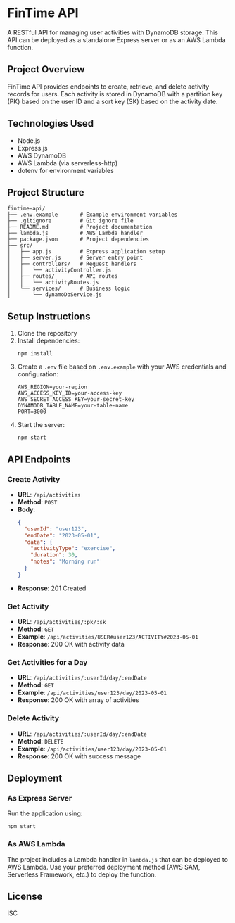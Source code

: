 
# FinTime API

A RESTful API for managing user activities with DynamoDB storage. This API can be deployed as a standalone Express server or as an AWS Lambda function.

## Project Overview

FinTime API provides endpoints to create, retrieve, and delete activity records for users. Each activity is stored in DynamoDB with a partition key (PK) based on the user ID and a sort key (SK) based on the activity date.

## Technologies Used

- Node.js
- Express.js
- AWS DynamoDB
- AWS Lambda (via serverless-http)
- dotenv for environment variables

## Project Structure

```
fintime-api/
├── .env.example       # Example environment variables
├── .gitignore         # Git ignore file
├── README.md          # Project documentation
├── lambda.js          # AWS Lambda handler
├── package.json       # Project dependencies
├── src/
│   ├── app.js         # Express application setup
│   ├── server.js      # Server entry point
│   ├── controllers/   # Request handlers
│   │   └── activityController.js
│   ├── routes/        # API routes
│   │   └── activityRoutes.js
│   └── services/      # Business logic
│       └── dynamoDbService.js
```

## Setup Instructions

1. Clone the repository
2. Install dependencies:
   ```
   npm install
   ```
3. Create a `.env` file based on `.env.example` with your AWS credentials and configuration:
   ```
   AWS_REGION=your-region
   AWS_ACCESS_KEY_ID=your-access-key
   AWS_SECRET_ACCESS_KEY=your-secret-key
   DYNAMODB_TABLE_NAME=your-table-name
   PORT=3000
   ```
4. Start the server:
   ```
   npm start
   ```

## API Endpoints

### Create Activity
- **URL**: `/api/activities`
- **Method**: `POST`
- **Body**:
  ```json
  {
    "userId": "user123",
    "endDate": "2023-05-01",
    "data": {
      "activityType": "exercise",
      "duration": 30,
      "notes": "Morning run"
    }
  }
  ```
- **Response**: 201 Created

### Get Activity
- **URL**: `/api/activities/:pk/:sk`
- **Method**: `GET`
- **Example**: `/api/activities/USER#user123/ACTIVITY#2023-05-01`
- **Response**: 200 OK with activity data

### Get Activities for a Day
- **URL**: `/api/activities/:userId/day/:endDate`
- **Method**: `GET`
- **Example**: `/api/activities/user123/day/2023-05-01`
- **Response**: 200 OK with array of activities

### Delete Activity
- **URL**: `/api/activities/:userId/day/:endDate`
- **Method**: `DELETE`
- **Example**: `/api/activities/user123/day/2023-05-01`
- **Response**: 200 OK with success message

## Deployment

### As Express Server
Run the application using:
```
npm start
```

### As AWS Lambda
The project includes a Lambda handler in `lambda.js` that can be deployed to AWS Lambda. Use your preferred deployment method (AWS SAM, Serverless Framework, etc.) to deploy the function.

## License
ISC